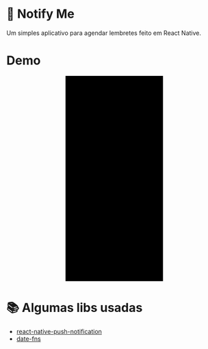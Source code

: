 # :calendar: Notify Me
 Um simples aplicativo para agendar lembretes feito em React Native.

# Demo
<p align="center">
  <img src="demo.gif">
</p>

# :books: Algumas libs usadas
- [react-native-push-notification](https://github.com/zo0r/react-native-push-notification)
- [date-fns](https://date-fns.org/)
